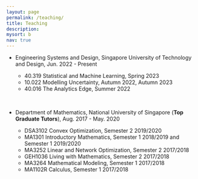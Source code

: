 ```yaml
---
layout: page
permalink: /teaching/
title: Teaching
description: 
mysort: b
nav: true
---
```


- Engineering Systems and Design, Singapore University of Technology and Design, Jun. 2022 - Present
  
    - 40.319 Statistical and Machine Learning, Spring 2023
    - 10.022 Modelling Uncertainty, Autumn 2022, Autumn 2023
    - 40.016 The Analytics Edge, Summer 2022


<br/>


- Department of Mathematics, National University of Singapore (<strong>Top Graduate Tutors</strong>), Aug. 2017 - May. 2020
  
    - DSA3102 Convex Optimization, Semester 2 2019/2020
    - MA1301 Introductory Mathematics, Semester 1 2018/2019 and Semester 1 2019/2020
    - MA3252 Linear and Network Optimization, Semester 2 2017/2018
    - GEH1036 Living with Mathematics, Semester 2 2017/2018
    - MA3264 Mathematical Modeling, Semester 1 2017/2018
    - MA1102R Calculus, Semester 1 2017/2018
